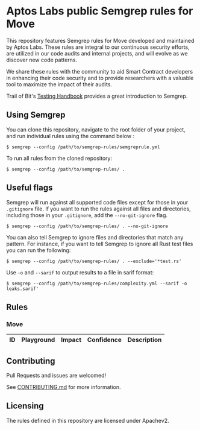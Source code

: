 # Aptos Labs public Semgrep rules for Move

This repository features Semgrep rules for Move developed and maintained by Aptos Labs. These rules are integral to our continuous security efforts, are utilized in our code audits and internal projects, and will evolve as we discover new code patterns.

We share these rules with the community to aid Smart Contract developers in enhancing their code security and to provide researchers with a valuable tool to maximize the impact of their audits.

Trail of Bit's [Testing Handbook](https://appsec.guide/docs/static-analysis/semgrep/) provides a great introduction to Semgrep.

## Using Semgrep

You can clone this repository, navigate to the root folder of your project, and run individual rules using the command below :

```shell
$ semgrep --config /path/to/semgrep-rules/semgreprule.yml
```

To run all rules from the cloned repository:

```shell
$ semgrep --config /path/to/semgrep-rules/ .
```

## Useful flags

Semgrep will run against all supported code files except for those in your `.gitignore` file. If you want to run the rules against all files and directories, including those in your `.gitignore`, add the `--no-git-ignore` flag.

```shell
$ semgrep --config /path/to/semgrep-rules/ . --no-git-ignore
```

You can also tell Semgrep to ignore files and directories that match any pattern. For instance, if you want to tell Semgrep to ignore all Rust test files you can run the following:


```shell
$ semgrep --config /path/to/semgrep-rules/ . --exclude='*test.rs'
```

Use `-o` and `--sarif` to output results to a file in sarif format:

```shell
$ semgrep --config /path/to/semgrep-rules/complexity.yml --sarif -o leaks.sarif'
```

## Rules

### Move
| ID | Playground | Impact | Confidence | Description |
| -- | :--------: | :----: | :--------: | ----------- |


## Contributing

Pull Requests and issues are welcomed!

See [CONTRIBUTING.md](CONTRIBUTING.md) for more information.

## Licensing

The rules defined in this repository are licensed under Apachev2.
